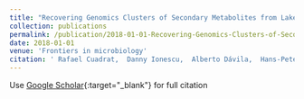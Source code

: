 ```yaml
---
title: "Recovering Genomics Clusters of Secondary Metabolites from Lakes Using Genome-Resolved Metagenomics."
collection: publications 
permalink: /publication/2018-01-01-Recovering-Genomics-Clusters-of-Secondary-Metabolites-from-Lakes-Using-Genome-Resolved-Metagenomics
date: 2018-01-01
venue: 'Frontiers in microbiology'
citation: ' Rafael Cuadrat,  Danny Ionescu,  Alberto Dávila,  Hans-Peter Grossart, &quot;Recovering Genomics Clusters of Secondary Metabolites from Lakes Using Genome-Resolved Metagenomics..&quot; Frontiers in microbiology, 2018.'
---
```

Use [Google Scholar](https://scholar.google.com/scholar?q=Recovering+Genomics+Clusters+of+Secondary+Metabolites+from+Lakes+Using+Genome+Resolved+Metagenomics.){:target="_blank"} for full citation
